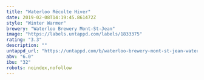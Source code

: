 ```yaml
---
title: "Waterloo Récolte Hiver"
date: 2019-02-08T14:19:45.861472Z
style: "Winter Warmer"
brewery: "Waterloo Brewery Mont-St-Jean"
image: "https://labels.untappd.com/labels/1833375"
rating: "3.3"
description: ""
untappd_url: "https://untappd.com/b/waterloo-brewery-mont-st-jean-waterloo-recolte-hiver/1833375"
abv: "6.0"
ibu: "32"
robots: noindex,nofollow
---
```

